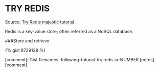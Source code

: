 TRY REDIS
===

Source: [Try Redis majestic tutorial][url-tutorial]



Redis is a key-value store, often referred as a NoSQL database. 

###Store and retrieve 

{% gist 8729128 %}



[url-tutorial]: http://try.redis.io/
[comment]: Gist filenames: following-tutorial-try.redis.io-NUMBER
[notes][comment]
